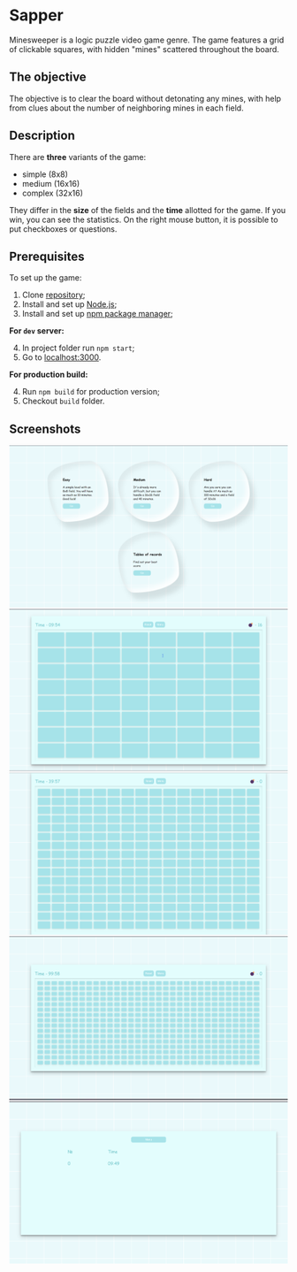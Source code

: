 # Sapper

Minesweeper is a logic puzzle video game genre. The game features a grid of clickable squares, with hidden "mines"
scattered throughout the board.

## The objective

The objective is to clear the board without detonating any mines, with help from clues about the number of neighboring
mines in each field.

## Description

There are **three** variants of the game:

* simple (8x8)
* medium (16x16)
* complex (32x16)

They differ in the **size** of the fields and the **time** allotted for the game. If you win, you can see the
statistics. On the right mouse button, it is possible to put checkboxes or questions.

## Prerequisites

To set up the game:

1. Clone [repository](https://github.com/dowlsss/sapper);
2. Install and set up [Node.js](https://nodejs.org/en/download/);
3. Install and set up [npm package manager](https://docs.npmjs.com/downloading-and-installing-node-js-and-npm);

**For `dev` server:**

4. In project folder run `npm start`;
5. Go to [localhost:3000](http://localhost:3000).

**For production build:**

4. Run `npm build` for production version;
5. Checkout `build` folder.

## Screenshots

![keys](assets/menu.png)
![keys](assets/easy.png)
![keys](assets/medium.png)
![keys](assets/hard.png)
![keys](assets/table.png)